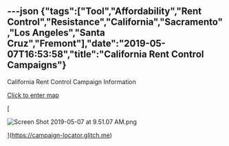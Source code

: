 ---json
{"tags":["Tool","Affordability","Rent Control","Resistance","California","Sacramento","Los Angeles","Santa Cruz","Fremont"],"date":"2019-05-07T16:53:58","title":"California Rent Control Campaigns"}
---

California Rent Control Campaign Information

[Click to enter map](https://campaign-locator.glitch.me)

[

![Screen Shot 2019-05-07 at 9.51.07 AM.png](https://images.squarespace-cdn.com/content/v1/52b7d7a6e4b0b3e376ac8ea2/1557247888088-VCHMYZ8HGAK659FU0CZL/ke17ZwdGBToddI8pDm48kAcOeTGc5QXZWhq7NVtboccUqsxRUqqbr1mOJYKfIPR7LoDQ9mXPOjoJoqy81S2I8N_N4V1vUb5AoIIIbLZhVYxCRW4BPu10St3TBAUQYVKcv9qXFzDR7rpot7WXlhfZbrm8Qd929eqWrO79ArR9hF7g5y2Phsky0NYv3inHAAQv/Screen+Shot+2019-05-07+at+9.51.07+AM.png)

](https://campaign-locator.glitch.me)